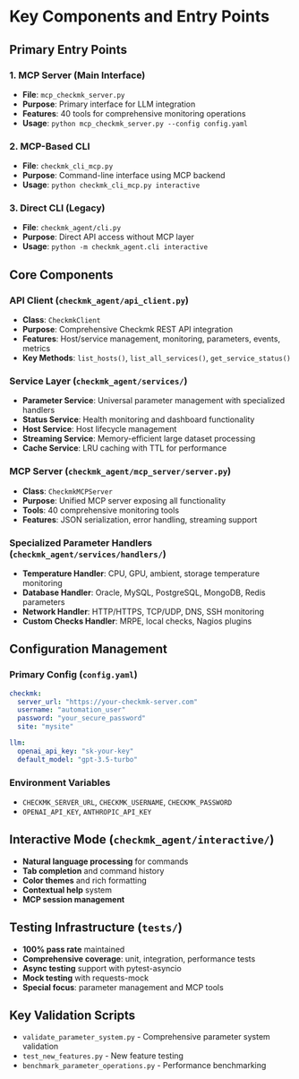 # Key Components and Entry Points

## Primary Entry Points

### 1. MCP Server (Main Interface)
- **File**: `mcp_checkmk_server.py`
- **Purpose**: Primary interface for LLM integration
- **Features**: 40 tools for comprehensive monitoring operations
- **Usage**: `python mcp_checkmk_server.py --config config.yaml`

### 2. MCP-Based CLI
- **File**: `checkmk_cli_mcp.py`
- **Purpose**: Command-line interface using MCP backend
- **Usage**: `python checkmk_cli_mcp.py interactive`

### 3. Direct CLI (Legacy)
- **File**: `checkmk_agent/cli.py`
- **Purpose**: Direct API access without MCP layer
- **Usage**: `python -m checkmk_agent.cli interactive`

## Core Components

### API Client (`checkmk_agent/api_client.py`)
- **Class**: `CheckmkClient`
- **Purpose**: Comprehensive Checkmk REST API integration
- **Features**: Host/service management, monitoring, parameters, events, metrics
- **Key Methods**: `list_hosts()`, `list_all_services()`, `get_service_status()`

### Service Layer (`checkmk_agent/services/`)
- **Parameter Service**: Universal parameter management with specialized handlers
- **Status Service**: Health monitoring and dashboard functionality  
- **Host Service**: Host lifecycle management
- **Streaming Service**: Memory-efficient large dataset processing
- **Cache Service**: LRU caching with TTL for performance

### MCP Server (`checkmk_agent/mcp_server/server.py`)
- **Class**: `CheckmkMCPServer`
- **Purpose**: Unified MCP server exposing all functionality
- **Tools**: 40 comprehensive monitoring tools
- **Features**: JSON serialization, error handling, streaming support

### Specialized Parameter Handlers (`checkmk_agent/services/handlers/`)
- **Temperature Handler**: CPU, GPU, ambient, storage temperature monitoring
- **Database Handler**: Oracle, MySQL, PostgreSQL, MongoDB, Redis parameters
- **Network Handler**: HTTP/HTTPS, TCP/UDP, DNS, SSH monitoring
- **Custom Checks Handler**: MRPE, local checks, Nagios plugins

## Configuration Management

### Primary Config (`config.yaml`)
```yaml
checkmk:
  server_url: "https://your-checkmk-server.com"
  username: "automation_user"
  password: "your_secure_password"
  site: "mysite"

llm:
  openai_api_key: "sk-your-key"
  default_model: "gpt-3.5-turbo"
```

### Environment Variables
- `CHECKMK_SERVER_URL`, `CHECKMK_USERNAME`, `CHECKMK_PASSWORD`
- `OPENAI_API_KEY`, `ANTHROPIC_API_KEY`

## Interactive Mode (`checkmk_agent/interactive/`)
- **Natural language processing** for commands
- **Tab completion** and command history
- **Color themes** and rich formatting
- **Contextual help** system
- **MCP session management**

## Testing Infrastructure (`tests/`)
- **100% pass rate** maintained
- **Comprehensive coverage**: unit, integration, performance tests
- **Async testing** support with pytest-asyncio
- **Mock testing** with requests-mock
- **Special focus**: parameter management and MCP tools

## Key Validation Scripts
- `validate_parameter_system.py` - Comprehensive parameter system validation
- `test_new_features.py` - New feature testing
- `benchmark_parameter_operations.py` - Performance benchmarking